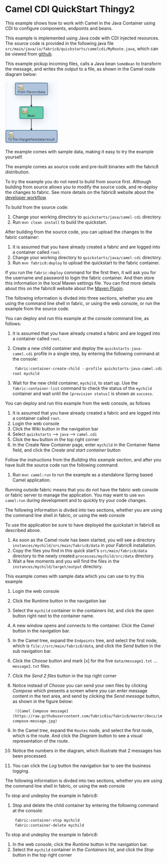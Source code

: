 # Camel CDI QuickStart Thingy2

This example shows how to work with Camel in the Java Container using CDI to configure components,
endpoints and beans.

This example is implemented using Java code with CDI injected resources. The source code is provided in the following java file `src/main/java/io/fabric8/quickstarts/camelcdi/MyRoute.java`, which can be viewed from [github](https://github.com/fabric8io/fabric8/blob/master/quickstarts/java/camel-spring/src/main/java/io/fabric8/quickstarts/camelcdi/MyRoute.java).

This example pickup incoming files, calls a Java bean `SomeBean` to transform the message, and writes the output to a file, as shown in the Camel route diagram below:

![Camel CDI diagram](https://raw.githubusercontent.com/fabric8io/fabric8/master/docs/images/camel-cdi-diagram.jpg)

The example comes with sample data, making it easy to try the example yourself.



The example comes as source code and pre-built binaries with the fabric8 distribution. 

To try the example you do not need to build from source first. Although building from source allows you to modify the source code, and re-deploy the changes to fabric. See more details on the fabric8 website about the [developer workflow](http://fabric8.io/gitbook/developer.html).

To build from the source code:

1. Change your working directory to `quickstarts/java/camel-cdi` directory.
1. Run `mvn clean install` to build the quickstart.

After building from the source code, you can upload the changes to the fabric container:

1. It is assumed that you have already created a fabric and are logged into a container called `root`.
1. Change your working directory to `quickstarts/java/camel-cdi` directory.
1. Run `mvn fabric8:deploy` to upload the quickstart to the fabric container.

If you run the `fabric:deploy` command for the first then, it will ask you for the username and password to login the fabric container.
And then store this information in the local Maven settings file. You can find more details about this on the fabric8 website about the [Maven Plugin](http://fabric8.io/gitbook/mavenPlugin.html).



The following information is divded into three sections, whether you are using the command line shell in fabric, or using the web console, or run the example from the source code.


You can deploy and run this example at the console command line, as follows:

1. It is assumed that you have already created a fabric and are logged into a container called `root`.
1. Create a new child container and deploy the `quickstarts-java-camel.cdi` profile in a single step, by entering the
 following command at the console:

        fabric:container-create-child --profile quickstarts-java-camel.cdi root mychild

1. Wait for the new child container, `mychild`, to start up. Use the `fabric:container-list` command to check the status of the `mychild` container and wait until the `[provision status]` is shown as `success`.



You can deploy and run this example from the web console, as follows

1. It is assumed that you have already created a fabric and are logged into a container called `root`.
1. Login the web console
1. Click the Wiki button in the navigation bar
1. Select `quickstarts` --> `java` --> `camel.cdi`
1. Click the `New` button in the top right corner
1. In the Create New Container page, enter `mychild` in the Container Name field, and click the *Create and start container* button


Follow the instructions from the _Building this example_ section, and after you have built the source code run the following command:

1. Run `mvn camel:run` to run the example as a standalone Spring based Camel application.

Running outside fabric means that you do not have the fabric web console or fabric server to manage the application. You may want to use `mvn camel:run` during development and to quickly try your code changes.



The following information is divded into two sections, whether you are using the command line shell in fabric, or using the web console


To use the application be sure to have deployed the quickstart in fabric8 as described above. 

1. As soon as the Camel route has been started, you will see a directory `instances/mychild/src/main/fabric8/data` in your Fabric8 installation.
1. Copy the files you find in this quick start's `src/main/fabric8/data` directory to the newly created `processes/mychild/src/data`
directory.
1. Wait a few moments and you will find the files in the `instances/mychild/target/output` directory. 


This example comes with sample data which you can use to try this example

1. Login the web console
1. Click the Runtime button in the navigation bar
1. Select the `mychild` container in the containers list, and click the *open* button right next to the container name.
1. A new window opens and connects to the container. Click the *Camel* button in the navigation bar.
1. In the Camel tree, expand the `Endpoints` tree, and select the first node, which is `file://src/main/fabric8/data`, and click the *Send* button in the sub navigation bar.
1. Click the *Choose* button and mark [x] for the five `data/message1.txt` ... `message2.txt` files.
1. Click the *Send 2 files* button in the top right corner
1. Notice instead of *Choose* you can send your own files by clicking *Compose* which presents a screen where you can enter message content in the text area, and send by clicking the *Send message* button, as shown in the figure below:

        ![Camel Compose message](https://raw.githubusercontent.com/fabric8io/fabric8/master/docs/images/camel-compose-message.jpg)

1. In the Camel tree, expand the `Routes` node, and select the first node, which is the route. And click the *Diagram* button to see a visual representation of the route.
1. Notice the numbers in the diagram, which illustrate that 2 messages has been processed. 
1. You can click the *Log* button the navigation bar to see the business logging.



The following information is divded into two sections, whether you are using the command line shell in fabric, or using the web console


To stop and undeploy the example in fabric8:

1. Stop and delete the child container by entering the following command at the console:

        fabric:container-stop mychild
        fabric:container-delete mychild


To stop and undeploy the example in fabric8:

1. In the web console, click the *Runtime* button in the navigation bar.
1. Select the `mychild` container in the *Containers* list, and click the *Stop* button in the top right corner

